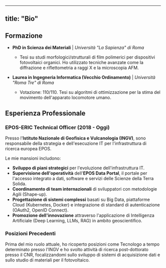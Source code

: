 
---
title: "Bio"
---

## Formazione

- **PhD in Scienza dei Materiali** | *Università "La Sapienza" di Roma*
  - Tesi su studi morfologici/strutturali di film polimerici per dispositivi fotovoltaici organici. Ho utilizzato tecniche avanzate come la diffrazione e riflettometria a raggi X e la microscopia AFM.

- **Laurea in Ingegneria Informatica (Vecchio Ordinamento)** | *Università "Roma Tre" di Roma*
  - Votazione: 110/110. Tesi su algoritmi di ottimizzazione per la stima del movimento dell'apparato locomotore umano.

## Esperienza Professionale

### EPOS-ERIC Technical Officer (2018 - Oggi)
Presso l'**Istituto Nazionale di Geofisica e Vulcanologia (INGV)**, sono responsabile della strategia e dell'esecuzione IT per l'infrastruttura di ricerca europea EPOS.

Le mie mansioni includono:
- **Sviluppo di piani strategici** per l'evoluzione dell'infrastruttura IT.
- **Supervisione dell'operatività** dell'**EPOS Data Portal**, il portale per l'accesso integrato a dati, software e servizi delle Scienze della Terra Solida.
- **Coordinamento di team internazionali** di sviluppatori con metodologie Agili (Shape-up).
- **Progettazione di sistemi complessi** basati su Big Data, piattaforme Cloud (Kubernetes, Docker) e integrazione di standard di autenticazione (OAuth2, OpenID Connect).
- **Promozione dell'innovazione** attraverso l'applicazione di Intelligenza Artificiale (Deep Learning, LLMs, RAG) in ambito geoscientifico.

### Posizioni Precedenti
Prima del mio ruolo attuale, ho ricoperto posizioni come Tecnologo a tempo determinato presso l'INGV e ho svolto attività di ricerca post-dottorato presso il CNR, focalizzandomi sullo sviluppo di sistemi di acquisizione dati e sullo studio di materiali per il fotovoltaico.